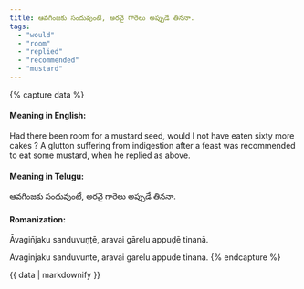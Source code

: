 ```yaml
---
title: ఆవగింజకు సందువుంటే, అరవై గారెలు అప్పుడే తిననా.
tags:
  - "would"
  - "room"
  - "replied"
  - "recommended"
  - "mustard"
---
```


{% capture data %}
#### Meaning in English:
Had there been room for a mustard seed, would I not have eaten sixty more cakes ?
A glutton suffering from indigestion after a feast was recommended to eat some mustard, when he replied as above.

#### Meaning in Telugu:
ఆవగింజకు సందువుంటే, అరవై గారెలు అప్పుడే తిననా.

#### Romanization:
Āvagin̄jaku sanduvuṇṭē, aravai gārelu appuḍē tinanā.

Avaginjaku sanduvunte, aravai garelu appude tinana.
{% endcapture %}

{{ data | markdownify }}

